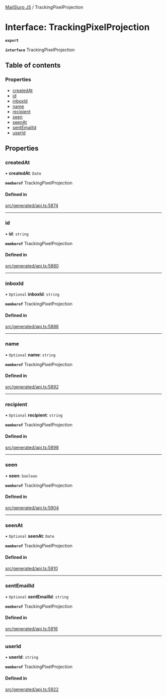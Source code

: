 [MailSlurp JS](../README.md) / TrackingPixelProjection

# Interface: TrackingPixelProjection

**`export`**

**`interface`** TrackingPixelProjection

## Table of contents

### Properties

- [createdAt](TrackingPixelProjection.md#createdat)
- [id](TrackingPixelProjection.md#id)
- [inboxId](TrackingPixelProjection.md#inboxid)
- [name](TrackingPixelProjection.md#name)
- [recipient](TrackingPixelProjection.md#recipient)
- [seen](TrackingPixelProjection.md#seen)
- [seenAt](TrackingPixelProjection.md#seenat)
- [sentEmailId](TrackingPixelProjection.md#sentemailid)
- [userId](TrackingPixelProjection.md#userid)

## Properties

### createdAt

• **createdAt**: `Date`

**`memberof`** TrackingPixelProjection

#### Defined in

[src/generated/api.ts:5874](https://github.com/mailslurp/mailslurp-client/blob/004c609/src/generated/api.ts#L5874)

___

### id

• **id**: `string`

**`memberof`** TrackingPixelProjection

#### Defined in

[src/generated/api.ts:5880](https://github.com/mailslurp/mailslurp-client/blob/004c609/src/generated/api.ts#L5880)

___

### inboxId

• `Optional` **inboxId**: `string`

**`memberof`** TrackingPixelProjection

#### Defined in

[src/generated/api.ts:5886](https://github.com/mailslurp/mailslurp-client/blob/004c609/src/generated/api.ts#L5886)

___

### name

• `Optional` **name**: `string`

**`memberof`** TrackingPixelProjection

#### Defined in

[src/generated/api.ts:5892](https://github.com/mailslurp/mailslurp-client/blob/004c609/src/generated/api.ts#L5892)

___

### recipient

• `Optional` **recipient**: `string`

**`memberof`** TrackingPixelProjection

#### Defined in

[src/generated/api.ts:5898](https://github.com/mailslurp/mailslurp-client/blob/004c609/src/generated/api.ts#L5898)

___

### seen

• **seen**: `boolean`

**`memberof`** TrackingPixelProjection

#### Defined in

[src/generated/api.ts:5904](https://github.com/mailslurp/mailslurp-client/blob/004c609/src/generated/api.ts#L5904)

___

### seenAt

• `Optional` **seenAt**: `Date`

**`memberof`** TrackingPixelProjection

#### Defined in

[src/generated/api.ts:5910](https://github.com/mailslurp/mailslurp-client/blob/004c609/src/generated/api.ts#L5910)

___

### sentEmailId

• `Optional` **sentEmailId**: `string`

**`memberof`** TrackingPixelProjection

#### Defined in

[src/generated/api.ts:5916](https://github.com/mailslurp/mailslurp-client/blob/004c609/src/generated/api.ts#L5916)

___

### userId

• **userId**: `string`

**`memberof`** TrackingPixelProjection

#### Defined in

[src/generated/api.ts:5922](https://github.com/mailslurp/mailslurp-client/blob/004c609/src/generated/api.ts#L5922)
